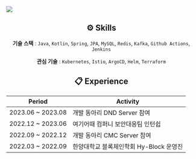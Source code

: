 

<img src="https://capsule-render.vercel.app/api?type=Waving&color=auto&height=300&section=header&text=Seo%20Jemin&fontSize=90" />

  <div align="center">
    
 ## ⚙️ Skills
  
  </div>

  <div align="center">

  **기술 스택** : `Java`, `Kotlin`, `Spring`, `JPA`, `MySQL`, `Redis`, `Kafka`, `Github Actions`, `Jenkins`
  
  **관심 기술** :  `Kubernetes`, `Istio`, `ArgoCD`, `Helm`, `Terraform`
 
  
  </div>
    

  <div align="center">

 ## 📋 Experience

  </div>

  <div align="center">

|Period|Activity|
|------|---|
|2023.06 ~ 2023.08|개발 동아리 DND Server 참여|
|2022.12 ~ 2023.06|여기어때 컴퍼니 보안대응팀 인턴쉽|
|2022.09 ~ 2022.12|개발 동아리 CMC Server 참여|
|2022.03 ~ 2022.09|한양대학교 블록체인학회 Hy-Block 운영진|

  </div>







